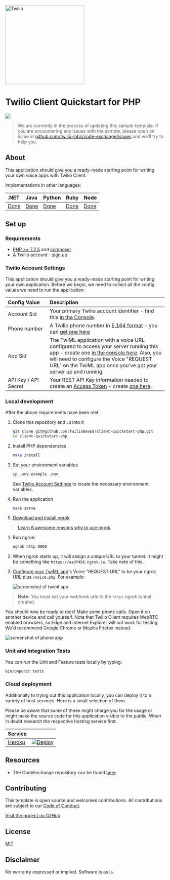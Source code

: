 <a  href="https://www.twilio.com">
<img  src="https://static0.twilio.com/marketing/bundles/marketing/img/logos/wordmark-red.svg"  alt="Twilio"  width="250"  />
</a>

# Twilio Client Quickstart for PHP

![](https://github.com/TwilioDevEd/client-quickstart-php/workflows/Composer/badge.svg)

> We are currently in the process of updating this sample template. If you are encountering any issues with the sample, please open an issue at [github.com/twilio-labs/code-exchange/issues](https://github.com/twilio-labs/code-exchange/issues) and we'll try to help you.

## About

This application should give you a ready-made starting point for writing your own voice apps with Twilio Client.

Implementations in other languages:

| .NET | Java | Python | Ruby | Node |
| :--- | :--- | :----- | :-- | :--- |
| [Done](https://github.com/TwilioDevEd/client-quickstart-csharp)  | [Done](https://github.com/TwilioDevEd/client-quickstart-java)  | [Done](https://github.com/TwilioDevEd/client-quickstart-python)  | [Done](https://github.com/TwilioDevEd/client-quickstart-ruby) | [Done](https://github.com/TwilioDevEd/client-quickstart-node)  |

## Set up

### Requirements

- [PHP >= 7.2.5](https://www.php.net/) and [composer](https://getcomposer.org/)
- A Twilio account - [sign up](https://www.twilio.com/try-twilio)

### Twilio Account Settings

This application should give you a ready-made starting point for writing your own application.
Before we begin, we need to collect all the config values we need to run the application:

| Config&nbsp;Value | Description                                                                                                                                                  |
| :---------------- | :----------------------------------------------------------------------------------------------------------------------------------------------------------- |
| Account&nbsp;Sid  | Your primary Twilio account identifier - find this [in the Console](https://www.twilio.com/console).                                                         |
| Phone&nbsp;number | A Twilio phone number in [E.164 format](https://en.wikipedia.org/wiki/E.164) - you can [get one here](https://www.twilio.com/console/phone-numbers/incoming) |
| App&nbsp;Sid | The TwiML application with a voice URL configured to access your server running this app - create one [in the console here](https://www.twilio.com/console/voice/twiml/apps). Also, you will need to configure the Voice "REQUEST URL" on the TwiML app once you've got your server up and running. |
| API Key / API Secret | Your REST API Key information needed to create an [Access Token](https://www.twilio.com/docs/iam/access-tokens) - create [one here](https://www.twilio.com/console/project/api-keys). |

### Local development

After the above requirements have been met:

1. Clone this repository and `cd` into it

    ```bash
    git clone git@github.com:TwilioDevEd/client-quickstart-php.git
    cd client-quickstart-php
    ```

1. Install PHP dependencies

    ```bash
    make install
    ```

1. Set your environment variables

    ```bash
    cp .env.example .env
    ```

    See [Twilio Account Settings](#twilio-account-settings) to locate the necessary environment variables.

1. Run the application

    ```bash
    make serve
    ```

1. [Download and install ngrok](https://ngrok.com/download)

> [Learn 6 awesome reasons why to use ngrok](https://www.twilio.com/blog/2015/09/6-awesome-reasons-to-use-ngrok-when-testing-webhooks.html).

1. Run ngrok:

    ```bash
    ngrok http 8000
    ```

1. When ngrok starts up, it will assign a unique URL to your tunnel. It might be something like `https://asdf456.ngrok.io`. Take note of this.

1. [Configure your TwiML app](https://www.twilio.com//console/phone-numbers/dev-tools/twiml-apps)'s Voice "REQUEST URL" to be your ngrok URL plus `/voice.php`. For example:

    ![screenshot of twiml app](https://s3.amazonaws.com/com.twilio.prod.twilio-docs/images/TwilioClientRequestUrlPHP.original.png)

> **Note:** You must set your webhook urls to the `https` ngrok tunnel created.

You should now be ready to rock! Make some phone calls. Open it on another device and call yourself. Note that Twilio Client requires WebRTC enabled browsers, so Edge and Internet Explorer will not work for testing. We'd recommend Google Chrome or Mozilla Firefox instead.

![screenshot of phone app](https://s3.amazonaws.com/com.twilio.prod.twilio-docs/images/TwilioClientQuickstart.original.png)

### Unit and Integration Tests

You can run the Unit and Feature tests locally by typing:
```bash
bin/phpunit tests
```

### Cloud deployment

Additionally to trying out this application locally, you can deploy it to a variety of host services. Here is a small selection of them.

Please be aware that some of these might charge you for the usage or might make the source code for this application visible to the public. When in doubt research the respective hosting service first.

| Service                           |                                                                                                                                                                                                                           |
| :-------------------------------- | :------------------------------------------------------------------------------------------------------------------------------------------------------------------------------------------------------------------------ |
| [Heroku](https://www.heroku.com/) | [![Deploy](https://www.herokucdn.com/deploy/button.svg)](https://heroku.com/deploy)                                                                                                                                       |

## Resources

- The CodeExchange repository can be found [here](https://github.com/twilio-labs/code-exchange/).

## Contributing

This template is open source and welcomes contributions. All contributions are subject to our [Code of Conduct](https://github.com/twilio-labs/.github/blob/master/CODE_OF_CONDUCT.md).

[Visit the project on GitHub](https://github.com/twilio-labs/sample-template-nodejs)

## License

[MIT](http://www.opensource.org/licenses/mit-license.html)

## Disclaimer

No warranty expressed or implied. Software is as is.

[twilio]: https://www.twilio.com

